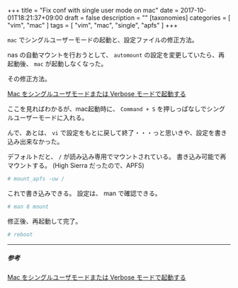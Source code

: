 +++
title = "Fix conf with single user mode on mac"
date = 2017-10-01T18:21:37+09:00
draft = false
description = ""
[taxonomies]
categories = [ "vim", "mac" ]
tags = [ "vim", "mac", "single", "apfs" ]
+++

`mac` でシングルユーザーモードの起動と、設定ファイルの修正方法。

nas の自動マウントを行おうとして、 `automount` の設定を変更していたら、再起動後、 `mac` が起動しなくなった。

その修正方法。

[Mac をシングルユーザモードまたは Verbose モードで起動する](https://support.apple.com/ja-jp/HT201573)

ここを見ればわかるが、mac起動時に、 `Command + S` を押しっぱなしでシングルユーザーモードに入れる。

んで、あとは、 `vi` で設定をもとに戻して終了・・・っと思いきや、設定を書き込み出来なかった。

デフォルトだと、 `/` が読み込み専用でマウントされている。
書き込み可能で再マウントする。 (High Sierra だったので、APFS)

<!-- more -->

```sh
# mount_apfs -uw /
```

これで書き込みできる。
設定は、 man で確認できる。

```sh
# man 8 mount
```

修正後、再起動して完了。

```sh
# reboot
```

- - -

##### 参考

[Mac をシングルユーザモードまたは Verbose モードで起動する](https://support.apple.com/ja-jp/HT201573)

